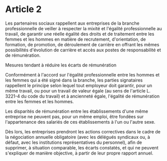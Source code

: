 # Article 2

Les partenaires sociaux rappellent aux entreprises de la branche professionnelle de veiller à respecter la mixité et l'égalité professionnelle au travail, de garantir une réelle égalité des droits et de traitement entre les femmes et les hommes en matière de recrutement, d'orientation, de formation, de promotion, de déroulement de carrière en offrant les mêmes possibilités d'évolution de carrière et accès aux postes de responsabilité et de rémunération.

Mesures tendant à réduire les écarts de rémunération

Conformément à l'accord sur l'égalité professionnelle entre les hommes et les femmes qui a été signé dans la branche, les parties signataires rappellent le principe selon lequel tout employeur doit garantir, pour un même travail, ou pour un travail de valeur égale (au sens de l'article L. 3221-4 du code du travail) et à ancienneté égale, l'égalité de rémunération entre les femmes et les hommes.  
  
 Les disparités de rémunération entre les établissements d'une même entreprise ne peuvent pas, pour un même emploi, être fondées sur l'appartenance des salariés de ces établissements à l'un ou l'autre sexe.  
  
 Dès lors, les entreprises prendront les actions correctives dans le cadre de la négociation annuelle obligatoire (avec les délégués syndicaux ou, à défaut, avec les institutions représentatives du personnel), afin de supprimer, à situation comparable, les écarts constatés, et qui ne peuvent s'expliquer de manière objective, à partir de leur propre rapport annuel.


